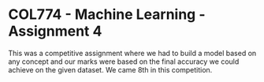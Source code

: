 # COL774 - Machine Learning - Assignment 4

This was a competitive assignment where we had to build a model based on any concept and our marks were based on the final accuracy we could achieve on the given dataset. We came 8th in this competition.

